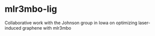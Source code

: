 # mlr3mbo-lig
Collaborative work with the Johnson group in Iowa on optimizing laser-induced graphene with mlr3mbo
